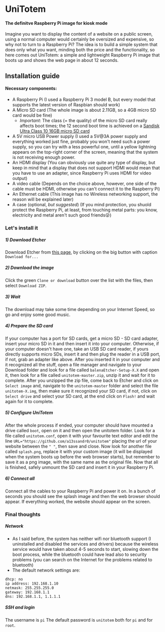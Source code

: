 # UniTotem
#### The definitve Raspberry Pi image for kiosk mode

Imagine you want to display the content of a website on a public screen, using a normal computer would certainly be oversized and expensive, so why not to turn to a Raspberry Pi?
The idea is to build a simple system that does only what you want, minding both the price and the functionality, so here comes out UniTotem: a simple and lightweight Raspberry Pi image that boots up and shows the web page in about 12 seconds.

## Installation guide
#### Necessary components:
  - A Raspberry Pi (I used a Raspberry Pi 3 model B, but every model that supports the latest version of Raspbian should work)
  - A Micro SD card (The whole image is about 2.11GB, so a 4GB micro SD card would be fine)
    - *Important*: The class (= the quality) of the micro SD card really affects boot times; the 12 second boot time is achieved on a [Sandisk Ultra Class 10 16GB micro SD card](https://www.sandisk.com/home/memory-cards/microsd-cards/ultra-microsd-400gb)
  - A 5V micro USB Power supply (I used a 5V@3A power supply and everything worked just fine, probably you won't need such a power supply, so you can try with a less powerful one, until a yellow lightning appears on the top-right corner of the screen, meaning that the system is not receiving enough power.
  - An HDMI display (You can obviously use quite any type of display, but keep in mind that a display that does not support HDMI would mean that you have to use an adapter, since Raspberry Pi uses HDMI for video output)
  - A video cable (Depends on the choice above, however, one side of the cable must be HDMI, otherwise you can't connect it to the Raspberry Pi)
  - An Ethernet cable (This image has no Wireless networking support, the reason will be explained later)
  - A case (optional, _but suggested_) (If you mind protection, you shuold protect the Raspberry Pi, at least, from touching metal parts: you know, electricity and metal aren't such good friends:stuck_out_tongue_winking_eye:)

### Let's install it
##### 1) Download Etcher
Download Etcher from [this page](https://www.balena.io/etcher/), by clicking on the big button with caption `Download for...`
##### 2) Download the image
Click the green `Clone or download` button over the list with the files, then select `Download ZIP`.
##### 3) Wait
The download may take some time depending on your Internet Speed, so go and enjoy some good music.
##### 4) Prepare the SD card
If your computer has a port for SD cards, get a micro SD - SD card adapter, insert your micro SD in it and then insert it into your computer.
Otherwise, if your computer doesn't have one, take an USB SD card reader, if yours directly supports micro SDs, insert it and then plug the reader in a USB port, if not, grab an adapter like above.
After you inserted it in your computer and it recognized all the stuff, open a file manager and navigate to your Download folder and look for a file called `balenaEtcher-Setup-X.X` and open it, then look for a file called `unitotem-master.zip`, unzip it and wait for it to complete.
After you unzipped the zip file, come back to Etcher and click on `Select image` and, navigate to the `unitotem-master` folder and select the file `unitotem-X.img`, then make sure it recognized your SD card, if not, click on `Select drive` and select your SD card, at the end click on `Flash!` and wait again for it to complete.
##### 5) Configure UniTotem
After the whole process if ended, your computer should have mounted a drive called `boot`, open on it and then open the unitotem folder.
Look for a file called `unitotem.conf`, open it with your favourite text editor and edit the line `URL="https://github.com/a13ssandr0/unitotem"` placing the url of your website between the `" "`, then save and close.
Now look for another file called `splash.png`, replace it with your custom image (it will be displayed when the system boots up before the web browser starts), but remember to save it as a png image, with the same name as the original file.
Now that all is finished, safely unmount the SD card and insert it in your Raspberry Pi.
##### 6) Connect all
Connect all the cables to your Raspberry Pi and power it on.
In a bunch of seconds you should see the splash image and then the web browser should appear.
If everything worked, the website should appear on the screen.

### Final thoughts
  ##### Network
  - As I said before, the system has neither wifi nor bluetooth support (I uninstalled and disabled the services and drivers) because the wireless service would have taken about 4-5 seconds to start, slowing down the boot process, while the bluetooth could have lead also to security problems (you can search on the Internet for the problems related to bluetooth)
  - The default network settings are:
  ```
  dhcp: no
  ip address: 192.168.1.10
  netmask: 255.255.255.0
  gateway: 192.168.1.1
  dns: 192.168.1.1, 1.1.1.1
  ```
  ##### SSH and login
  The username is `pi`
  The default password is `unitotem` both for `pi` and for `root`.
